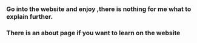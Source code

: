 ### Go into the website and enjoy ,there is nothing for me what to explain further.

### There is an about page if you want to learn on the website
